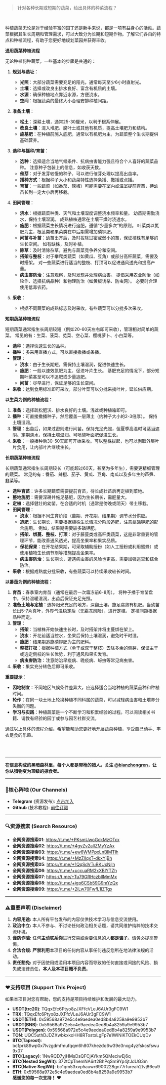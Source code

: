 > 针对各种长期或短期的蔬菜，给出具体的种菜流程？

<br>

种植蔬菜无论是对于经验丰富的园丁还是新手来说，都是一项有益身心的活动。蔬菜根据其生长周期和管理需求，可以大致分为长期和短期作物。了解它们各自的特点和种植流程，有助于您更好地规划菜园并获得丰收。

**通用蔬菜种植流程**

无论种植何种蔬菜，一些基本的步骤是共通的：

1. **规划与选址**：

   * **光照**：大部分蔬菜需要充足的阳光，通常每天至少6小时直射光。
   * **土壤**：选择或改良出排水良好、富含有机质的土壤。
   * **水源**：确保种植地点靠近水源，方便浇水。
   * **空间**：根据蔬菜的最终大小合理安排种植间距。
2. **准备土壤**：

   * **松土**：深耕土壤，通常25-30厘米，以利于根系伸展。
   * **改良土壤**：混入堆肥、腐叶土或其他有机质，提高土壤肥力和结构。
   * **施基肥**：在种植前施入底肥，通常以有机肥为主，为蔬菜整个生长期提供基础营养。
3. **选种与播种/育苗**：

   * **选种**：选择适合当地气候条件、抗病虫害能力强且符合个人喜好的蔬菜品种。 注意种子包装上的信息，如收获天数。
   * **催芽**：对于发芽较慢的种子，可以进行催芽处理以提高出苗率。
   * **播种方式**：根据种子大小和蔬菜特性选择条播、撒播或点播。
   * **育苗**：一些蔬菜（如番茄、辣椒）可能需要在室内或温室提前育苗，待幼苗长到一定大小后再移栽。
4. **田间管理**：

   * **浇水**：根据蔬菜种类、天气和土壤湿度调整浇水频率和量。 幼苗期需勤浇水，保持土壤湿润。 成熟植株通常在土壤干燥时浇透水。
   * **施肥**：根据蔬菜生长情况进行追肥，遵循“少量多次”的原则。 叶菜类以氮肥为主，根茎类和果菜类在中后期需增加磷钾肥。
   * **间苗与补苗**：幼苗出齐后，及时拔除过密或弱小的苗，保证植株有足够的生长空间。 如有缺株，及时补植。
   * **除草**：及时清除杂草，避免与蔬菜竞争养分和空间。
   * **搭架与整枝**：对于攀爬类蔬菜（如黄瓜、豆角）或部分高秆蔬菜，需要及时搭架。 对一些蔬菜进行适当的整枝、打顶可以促进通风透光和提高产量。
   * **病虫害防治**：注意观察，及时发现并处理病虫害。 提倡采用农业防治（如轮作、选择抗病品种）和物理防治（如黄板诱杀、防虫网）。 必要时合理使用低毒农药。
5. **采收**：

   * 根据不同蔬菜的成熟标志及时采收。有些蔬菜可以分批多次采收。

**短期蔬菜种植流程**

短期蔬菜通常指生长周期较短（例如20-60天左右即可采收），管理相对简单的蔬菜。 常见的有：生菜、菠菜、苋菜、空心菜、樱桃萝卜、小白菜等。

* **选种**：选择快速生长的品种。
* **播种**：多采用直播方式，可以直接撒播或条播。
* **管理**：
  * **浇水**：由于生长期短，需保持土壤湿润，促进快速生长。
  * **施肥**：一般以速效氮肥为主，促进叶片生长。 基肥充足的情况下，部分短期叶菜甚至可以不追肥或少量追肥。
  * **间苗**：尽早进行，保证足够的生长空间。
* **采收**：达到食用标准即可采收，部分叶菜可以分批采摘叶片，延长供应期。

**以生菜为例的种植流程：**

1. **准备**：选择疏松肥沃、排水良好的土壤。浅盆或种植箱即可。
2. **播种**：可直接撒播种子，然后覆盖一层薄土（约种子大小的2-3倍厚）。 保持土壤湿润。
3. **管理**：出苗后，如果过密则进行间苗。保持充足光照，但夏季高温时可适当遮阴。定期浇水，保持土壤湿润。可喷施叶面肥促进生长。
4. **采收**：一般播种后30-50天即可开始采收。可以整株拔起，也可以剥取外层叶片食用，让内部叶片继续生长。

**长期蔬菜种植流程**

长期蔬菜通常指生长周期较长（可能超过60天，甚至为多年生），需要更精细管理的蔬菜。 常见的有：番茄、辣椒、茄子、黄瓜、豆角、南瓜以及多年生的芦笋、韭菜等。

* **选种育苗**：许多长期蔬菜需要提前育苗，待长成壮苗后再定植到菜地。
* **整地施肥**：需要深耕并施足基肥，因为生长期长，需肥量大。
* **定植**：选择健壮的幼苗，在合适的时机（通常是傍晚或阴天）带土移栽。
* **田间管理**：
  * **浇水**：根据不同生育阶段（苗期、开花期、结果期）调节水分供应。
  * **追肥**：生长期长，需要根据植株生长情况分阶段追肥，注意氮磷钾肥的配合施用。 例如，结果期需要较多磷钾肥。
  * **搭架、绑蔓、整枝、打顶**：对于藤蔓类或高秆类蔬菜，这是非常重要的管理环节，能改善通风透光，提高坐果率和果实品质。
  * **保花保果**：在开花结果期，可采取辅助授粉（如人工授粉或利用蜜蜂）或使用植物生长调节剂等措施提高坐果率。
  * **病虫害防治**：生长期长，遭遇病虫害的风险也更高，需要加强巡查和综合防治。
* **采收**：根据成熟度分批采收，有些蔬菜可以持续采收较长时间。

**以番茄为例的种植流程：**

1. **育苗**：春季室内育苗（通常在最后一次霜冻前6-8周）。 将种子播于育苗盘中，保持温暖湿润，出苗后保证充足光照。
2. **准备土地与定植**：选择阳光充足的地方，深翻土壤，施足腐熟有机肥。当幼苗长出5-7片真叶，外界气温稳定后（无霜冻风险），进行定植。 定植间距根据品种而定。
3. **管理**：
   * **搭架**：当植株开始快速生长时，及时搭架并将主蔓绑在架上。
   * **浇水**：开花前适当控水，坐果后保持土壤湿润，避免时干时湿。
   * **施肥**：结果期追施磷钾肥为主的肥料。
   * **整枝打杈**：根据种植方式（单干或双干整枝）去除多余的侧芽，保证主干或选定侧枝的生长优势，利于通风和果实发育。
   * **病虫害防治**：注意防治早疫病、晚疫病、蚜虫等常见病虫害。
4. **采收**：果实充分转色后即可采收。

**重要提示**：

* **因地制宜**：不同地区气候条件差异大，应选择适合当地种植的蔬菜品种和种植时间。
* **轮作**：在同一块土地上轮换种植不同科属的蔬菜，可以减轻病虫害和土壤养分失衡的问题。
* **学习与实践**：种植蔬菜是一个不断学习和积累经验的过程。可以阅读相关书籍、请教有经验的园丁或参与园艺社群交流。

通过以上具体的流程介绍，希望能帮助您更好地开展蔬菜种植，享受自己动手、丰衣足食的乐趣。

<br>

<br>

---



**在信息构成的黑暗森林里，每个人都是带枪的猎人。关注 [@bianzhongren](https://t.me/bianzhongren)，让你从猎物变为顶级的掠食者。**

---

### **📢核心阵地 (Our Channels)**

* **Telegram** (资源发布): [点击加入](https://t.me/zzkdm)
* **Github** (技术教程): [前往订阅](https://github.com/zzkdm888)

---

### **🔍资源搜索 (Search Resource)**

* **全网资源搜索01**: https://t.me/+PKsmUwoGckMzOTcx
* **全网资源搜索02**: https://t.me/+4gyZv2aIlZMyYzAx
* **全网资源搜索03**: https://t.me/+ew6WMPpxLnBlMTlh
* **全网资源搜索04**: https://t.me/+MzZlIqxT-dkxYjBh
* **全网资源搜索05**: https://t.me/+1QqSdVTuBKUxNjlh
* **全网资源搜索06**: https://t.me/+uccuaRM2xXBlYTZh
* **全网资源搜索07**: https://t.me/+Tu79GRHczbllMmMx
* **全网资源搜索08**: https://t.me/+igp6CSb59G9mYzQx
* **全网资源搜索09**: https://t.me/+2iLw70FwfL1lZTgx

---

### **⚠️重要声明 (Disclaimer)**

1. **内容用途:** 本人所有平台发布的内容仅供技术学习与信息交流使用。
2. **政治中立:** 本人不参与、不讨论任何政治相关话题，请共同维护纯粹的技术交流环境。
3. **谨防诈骗:** 任何**主动联系你**进行交易或索要信息的人**都是骗子**。请务必提高警惕。
4. **合法合规:** **严禁利用**本项目的任何内容从事任何违反您所在地法律法规的活动。
5. **责任豁免:** 对于因使用或滥用本项目内容而导致的任何直接或间接的风险、损失或法律责任，**本人及本项目概不负责**。

---

### **❤️支持项目 (Support This Project)**

如果本项目对您有帮助，您的支持是项目持续维护和发展的最大动力。

* **USDT(trc20)**: TQqxEfc6Ptyo8zJXFfcVLeJ6AUr3gFC9W1
* **TRX**: TQqxEfc6Ptyo8zJXFfcVLeJ6AUr3gFC9W1
* **USDT(ETH)**: 0x59568a972e5c4e9aedea0ed8b4a8259a9e9953b7
* **USDT(BNB)**: 0x59568a972e5c4e9aedea0ed8b4a8259a9e9953b7
* **USDT(Polygen)**: 0x59568a972e5c4e9aedea0ed8b4a8259a9e9953b7
* **TON**: UQC5uthDJDZXwbkxkoHH8RTostxLgFp7e1WINiKTOEkCUqDv
* **BTC(Taproot)**: bc1prk89wp0x7lvzgdmfmufqqm6h807khezdq6w39e3nxg4yzfskcsfswu9x07
* **BTC(Lagacy)**: 1NwRQD7yjHMsDsQFCjAYkm5QMeciwEj6q
* **BTC(Nested SegWit)**: 372tCpTnemNA6rt2BhPqSm9Yp4jtJdUG3m
* **BTC(Native SegWit)**: bc1qm53xvp5auwr6900228gn77rfureah2tvj86eu9
* **ETH**: 0x59568a972e5c4e9aedea0ed8b4a8259a9e9953b7
  <br>
  **感谢您的每一次支持！ ❤️**
